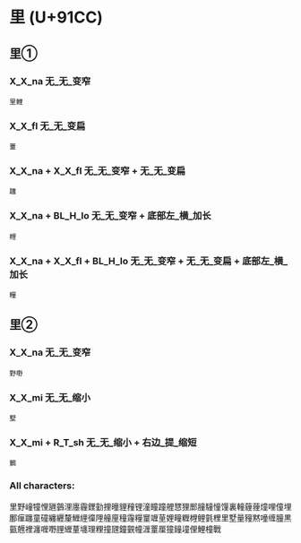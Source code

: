 # 里 (U+91CC) 

## 里①

### X_X_na 无_无_变窄
`里鯉`

### X_X_fl 无_无_变扁
`罿`

### X_X_na + X_X_fl 无_无_变窄 + 无_无_变扁
`躔`

### X_X_na + BL_H_lo 无_无_变窄 + 底部左_横_加长
`榸`

### X_X_na + X_X_fl + BL_H_lo 无_无_变窄 + 无_无_变扁 + 底部左_横_加长
`糧`

## 里②

### X_X_na 无_无_变窄
`野嘢`

### X_X_mi 无_无_缩小
`墅`

### X_X_mi + R_T_sh 无_无_缩小 + 右边_提_缩短
`䴀`

### All characters:
里野㠉犝悝甅䴀浬廛霾鋰勭捚曈貍䂌锂潼瞳蹱艃㦟狸䣑膧䮵憧䭪裏䡴薶䔆燑哩僮埋鄽㾖躔童䃥纏纒釐䱳䋥徸䧉艟㢆穜䨪糧䆹竰荲娌疃糎榸鲤氃梩里墅量䝑黙噇缠朣黒㼿兣裡瀍喱嘢䤚緾蕫㙻理粴撞瓼鐘䚒幢湹罿厘獞䭚墥俚鯉橦戰


